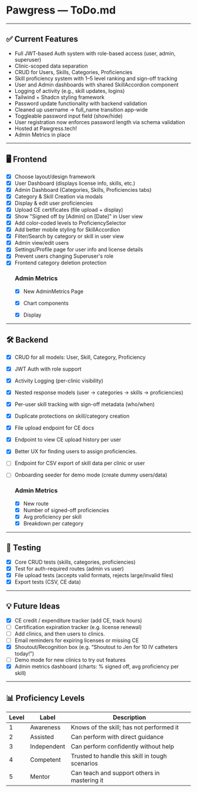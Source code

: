 # Pawgress — ToDo.md

---

## ✅ Current Features

- Full JWT-based Auth system with role-based access (user, admin, superuser)
- Clinic-scoped data separation
- CRUD for Users, Skills, Categories, Proficiencies
- Skill proficiency system with 1–5 level ranking and sign-off tracking
- User and Admin dashboards with shared SkillAccordion component
- Logging of activity (e.g., skill updates, logins)
- Tailwind + Shadcn styling framework
- Password update functionality with backend validation
- Cleaned up username → full_name transition app-wide
- Toggleable password input field (show/hide)
- User registration now enforces password length via schema validation
- Hosted at Pawgress.tech!
- Admin Metrics in place

---

## 🖥️ Frontend

- [x] Choose layout/design framework
- [x] User Dashboard (displays license info, skills, etc.)
- [x] Admin Dashboard (Categories, Skills, Proficiencies tabs)
- [x] Category & Skill Creation via modals
- [x] Display & edit user proficiencies
- [x] Upload CE certificates (file upload + display)
- [x] Show "Signed off by [Admin] on [Date]" in User view
- [x] Add color-coded levels to ProficiencySelector
- [x] Add better mobile styling for SkillAccordion
- [x] Filter/Search by category or skill in user view
- [x] Admin view/edit users
- [x] Settings/Profile page for user info and license details
- [x] Prevent users changing Superuser's role
- [x] Frontend category deletion protection
    ### Admin Metrics
    - [x] New AdminMetrics Page
    - [x] Chart components
    - [x] Display


---

## 🛠️ Backend

- [x] CRUD for all models: User, Skill, Category, Proficiency
- [x] JWT Auth with role support
- [x] Activity Logging (per-clinic visibility)
- [x] Nested response models (user → categories → skills → proficiencies)
- [x] Per-user skill tracking with sign-off metadata (who/when)
- [x] Duplicate protections on skill/category creation
- [x] File upload endpoint for CE docs
- [x] Endpoint to view CE upload history per user
- [x] Better UX for finding users to assign proficiencies.
- [ ] Endpoint for CSV export of skill data per clinic or user
- [ ] Onboarding seeder for demo mode (create dummy users/data)

    ### Admin Metrics
    - [x] New route
    - [x] Number of signed-off proficiencies
    - [x] Avg proficiency per skill
    - [x] Breakdown per category

---

## 🧪 Testing

- [x] Core CRUD tests (skills, categories, proficiencies)
- [x] Test for auth-required routes (admin vs user)
- [x] File upload tests (accepts valid formats, rejects large/invalid files)
- [x] Export tests (CSV, CE data)

---

## 💡 Future Ideas

- [x] CE credit / expenditure tracker (add CE, track hours)
- [ ] Certification expiration tracker (e.g. license renewal)
- [ ] Add clinics, and then users to clinics.
- [ ] Email reminders for expiring licenses or missing CE
- [x] Shoutout/Recognition box (e.g. “Shoutout to Jen for 10 IV catheters today!”)
- [ ] Demo mode for new clinics to try out features
- [x] Admin metrics dashboard (charts: % signed off, avg proficiency per skill)

---

## 📊 Proficiency Levels

| Level | Label        | Description                                           |
|-------|--------------|-------------------------------------------------------|
| 1     | Awareness    | Knows of the skill; has not performed it             |
| 2     | Assisted     | Can perform with direct guidance                     |
| 3     | Independent  | Can perform confidently without help                 |
| 4     | Competent    | Trusted to handle this skill in tough scenarios      |
| 5     | Mentor       | Can teach and support others in mastering it         |